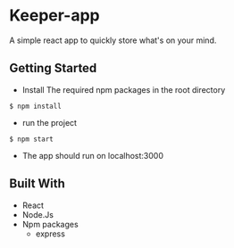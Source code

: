 # Keeper-app

A simple react app to quickly store what's on your mind.

## Getting Started

- Install The required npm packages in the root directory
```
$ npm install
``` 
- run the project
```
$ npm start
``` 
- The app should run on localhost:3000

## Built With

- React
- Node.Js
- Npm packages
  - express
